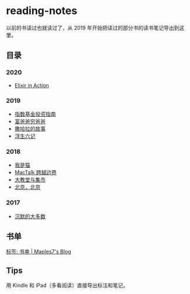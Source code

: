 # reading-notes

以前的书读过也就读过了，从 2019 年开始把读过的部分书的读书笔记导出到这里。

## 目录

### 2020

- [Elixir in Action](./2020/elixir-in-action.md)

### 2019

- [指数基金投资指南](./2019/index-fund-investment.md)
- [富爸爸穷爸爸](./2019/rich-dad-poor-dad.md)
- [撒哈拉的故事](./2019/sahara-story.md)
- [浮生六记](./2019/six-births.md)

### 2018

- [我是猫](./2018/i-am-cat.md)
- [MacTalk 跨越边界](./2018/mactalk-2.md)
- [大教堂与集市](./2018/the-cathedral-the-bazaar.md)
- [北京，北京](./2018/beijing-beijing.md)

### 2017

- [沉默的大多数](./2017/silent-public.md)

## 书单

[标签: 书单 | Maples7's Blog](http://maples7.com/tags/书单/)

## Tips

用 Kindle 和 iPad（多看阅读）直接导出标注和笔记。
